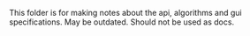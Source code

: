 This folder is for making notes about the api, algorithms and gui specifications.
May be outdated.
Should not be used as docs.